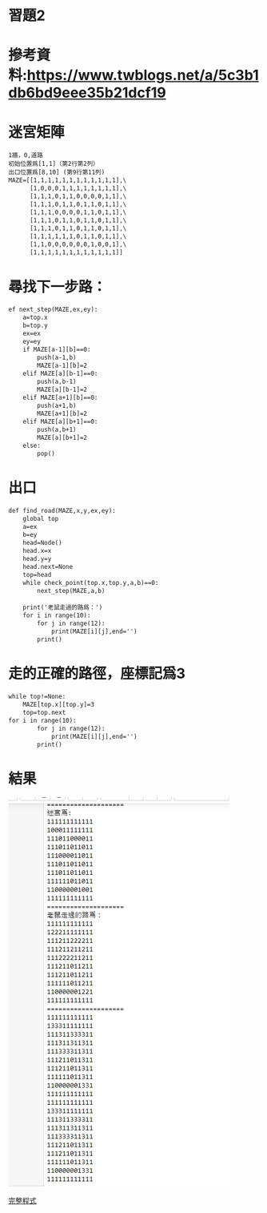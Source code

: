 #  習題2  
#  摻考資料:https://www.twblogs.net/a/5c3b1db6bd9eee35b21dcf19  
#  迷宮矩陣
```
1牆，0,道路
初始位置爲[1,1]（第2行第2列）
出口位置爲[8,10] (第9行第11列)
MAZE=[[1,1,1,1,1,1,1,1,1,1,1,1],\
      [1,0,0,0,1,1,1,1,1,1,1,1],\
      [1,1,1,0,1,1,0,0,0,0,1,1],\
      [1,1,1,0,1,1,0,1,1,0,1,1],\
      [1,1,1,0,0,0,0,1,1,0,1,1],\
      [1,1,1,0,1,1,0,1,1,0,1,1],\
      [1,1,1,0,1,1,0,1,1,0,1,1],\
      [1,1,1,1,1,1,0,1,1,0,1,1],\
      [1,1,0,0,0,0,0,0,1,0,0,1],\
      [1,1,1,1,1,1,1,1,1,1,1,1]]
```
#  尋找下一步路：
```
ef next_step(MAZE,ex,ey):
    a=top.x
    b=top.y
    ex=ex
    ey=ey
    if MAZE[a-1][b]==0:
        push(a-1,b)
        MAZE[a-1][b]=2
    elif MAZE[a][b-1]==0:
        push(a,b-1)
        MAZE[a][b-1]=2
    elif MAZE[a+1][b]==0:
        push(a+1,b)
        MAZE[a+1][b]=2
    elif MAZE[a][b+1]==0:
        push(a,b+1)
        MAZE[a][b+1]=2
    else:
        pop()
```
#  出口
```
def find_road(MAZE,x,y,ex,ey):
    global top
    a=ex
    b=ey
    head=Node()
    head.x=x
    head.y=y
    head.next=None
    top=head
    while check_point(top.x,top.y,a,b)==0:
        next_step(MAZE,a,b)
        
    print('老鼠走過的路爲：')
    for i in range(10):
        for j in range(12):
            print(MAZE[i][j],end='')
        print()
```
#  走的正確的路徑，座標記爲3
```
while top!=None:
    MAZE[top.x][top.y]=3
    top=top.next
for i in range(10):
        for j in range(12):
            print(MAZE[i][j],end='')
        print()
```
#  結果
![image](https://github.com/110810550/ai110b/blob/master/0609-2.png)  

[完整程式](https://github.com/110810550/ai110b/blob/master/%E8%80%81%E9%BC%A0.py)
